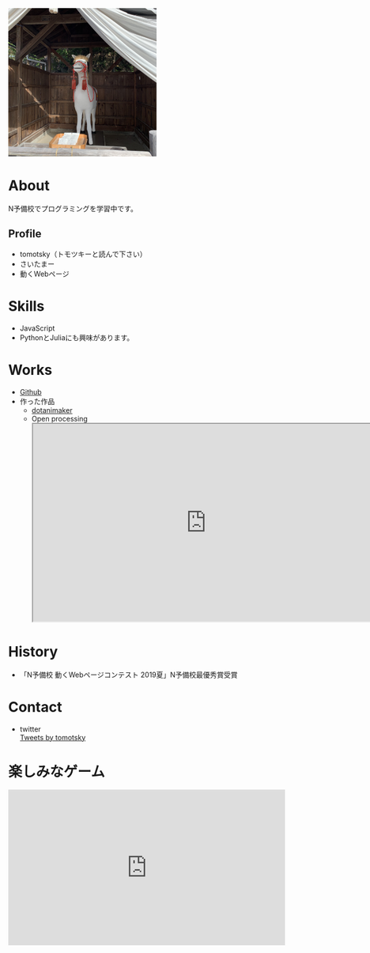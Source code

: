 <img src="IMG_1467.jpg" width="300">

# About
N予備校でプログラミングを学習中です。

## Profile
- tomotsky（トモツキーと読んで下さい）
- さいたまー
- 動くWebページ

# Skills
- JavaScript
- PythonとJuliaにも興味があります。

# Works
- [Github](https://github.com/tomotsky)
- 作った作品
  - [dotanimaker](https://github.com/tomotsky/dotanimaker)
  - Open processing<br>
    <iframe src="https://www.openprocessing.org/sketch/825173/embed/" width="700" height="400"></iframe>

# History
- 「N予備校 動くWebページコンテスト 2019夏」N予備校最優秀賞受賞

# Contact
- twitter<br>
<a class="twitter-timeline" data-width="300" data-height="400" data-theme="dark" href="https://twitter.com/tomotsky?ref_src=twsrc%5Etfw">Tweets by tomotsky</a> <script async src="https://platform.twitter.com/widgets.js" charset="utf-8"></script>

# 楽しみなゲーム
<iframe width="560" height="315" src="https://www.youtube.com/embed/fmzt-e9SjBw" frameborder="0" allow="accelerometer; autoplay; encrypted-media; gyroscope; picture-in-picture" allowfullscreen></iframe>
